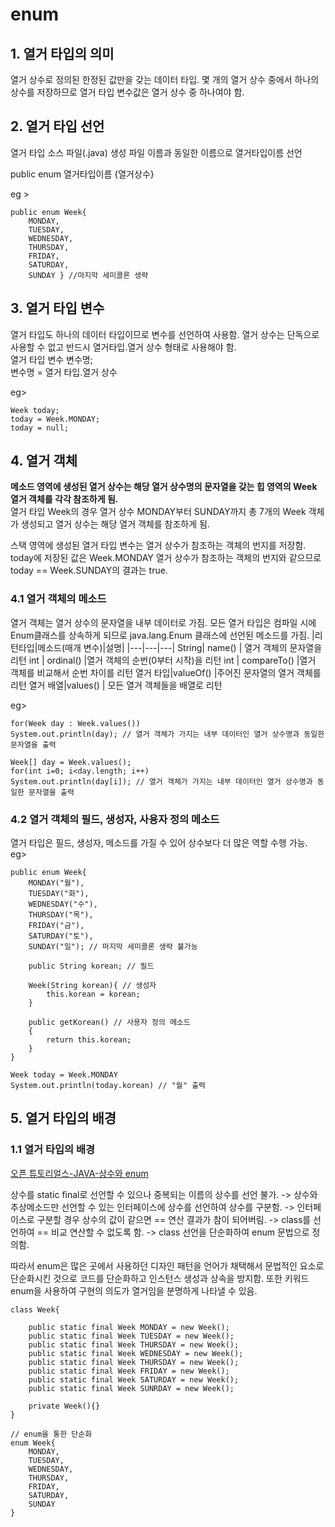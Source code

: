# enum
## 1. 열거 타입의 의미  
열거 상수로 정의된 한정된 값만을 갖는 데이터 타입.
몇 개의 열거 상수 중에서 하나의 상수를 저장하므로 열거 타입 변수값은 열거 상수 중 하나여야 함.


## 2. 열거 타입 선언
열거 타입 소스 파일(.java) 생성
파일 이름과 동일한 이름으로 열거타입이름 선언

public enum 열거타입이름 {열거상수}

eg >

    public enum Week{
        MONDAY,
        TUESDAY,
        WEDNESDAY,
        THURSDAY,
        FRIDAY,
        SATURDAY,
        SUNDAY } //마지막 세미콜론 생략


## 3. 열거 타입 변수
열거 타입도 하나의 데이터 타입이므로 변수를 선언하여 사용함. 
열거 상수는 단독으로 사용할 수 없고 반드시 열거타입.열거 상수 형태로 사용해야 함.   
열거 타입 변수 변수명;  
변수명 = 열거 타입.열거 상수  

eg>

    Week today;  
    today = Week.MONDAY;  
    today = null;  

## 4. 열거 객체
**메소드 영역에 생성된 열거 상수는 해당 열거 상수명의 문자열을 갖는 힙 영역의 Week 열거 객체를 각각 참조하게 됨.**  
열거 타입 Week의 경우 열거 상수 MONDAY부터 SUNDAY까지 총 7개의 Week 객체가 생성되고 열거 상수는 해당 열거 객체를 참조하게 됨.

스택 영역에 생성된 열거 타입 변수는 열거 상수가 참조하는 객체의 번지를 저장함.  
today에 저장된 값은 Week.MONDAY 열거 상수가 참조하는 객체의 번지와 같으므로 today == Week.SUNDAY의 결과는 true.

### 4.1 열거 객체의 메소드
열거 객체는 열거 상수의 문자열을 내부 데이터로 가짐.
모든 열거 타입은 컴파일 시에 Enum클래스를 상속하게 되므로 java.lang.Enum 클래스에 선언된 메소드를 가짐.
|리턴타입|메소드(매개 변수)|설명|
|---|---|---|
String| name() | 열거 객체의 문자열을 리턴
int | ordinal() |열거 객체의 순번(0부터 시작)을 리턴
int | compareTo() |열거 객체를 비교해서 순번 차이를 리턴
열거 타입|valueOf() |주어진 문자열의 열거 객체를 리턴
열거 배열|values() | 모든 열거 객체들을 배열로 리턴

eg>

    for(Week day : Week.values())
    System.out.println(day); // 열거 객체가 가지는 내부 데이터인 열거 상수명과 동일한 문자열을 출력

    Week[] day = Week.values();
    for(int i=0; i<day.length; i++)
    System.out.println(day[i]); // 열거 객체가 가지는 내부 데이터인 열거 상수명과 동일한 문자열을 출력

### 4.2 열거 객체의 필드, 생성자, 사용자 정의 메소드
열거 타입은 필드, 생성자, 메소드를 가질 수 있어 상수보다 더 많은 역할 수행 가능. 
eg>

    public enum Week{
        MONDAY("월"),
        TUESDAY("화"),
        WEDNESDAY("수"),
        THURSDAY("목"),
        FRIDAY("금"),
        SATURDAY("토"),
        SUNDAY("일"); // 마지막 세미콜론 생략 불가능

        public String korean; // 필드

        Week(String korean){ // 생성자
            this.korean = korean;
        }

        public getKorean() // 사용자 정의 메소드
        {
            return this.korean;
        }
    }

    Week today = Week.MONDAY
    System.out.println(today.korean) // "월" 출력


## 5. 열거 타입의 배경
### 1.1 열거 타입의 배경
[오픈 튜토리얼스-JAVA-상수와 enum](https://opentutorials.org/module/516/6091)

상수를 static final로 선언할 수 있으나 중복되는 이름의 상수를 선언 불가. -> 상수와 추상메소드만 선언할 수 있는 인터페이스에 상수를 선언하여 상수를 구분함. -> 인터페이스로 구분할 경우 상수의 값이 같으면 == 연산 결과가 참이 되어버림. -> class를 선언하여 == 비교 연산할 수 없도록 함. -> class 선언을 단순화하여 enum 문법으로 정의함.

따라서 enum은 많은 곳에서 사용하던 디자인 패턴을 언어가 채택해서 문법적인 요소로 단순화시킨 것으로 코드를 단순화하고 인스턴스 생성과 상속을 방지함.
또한 키워드 enum을 사용하여 구현의 의도가 열거임을 분명하게 나타낼 수 있음.

    class Week{
    
        public static final Week MONDAY = new Week();
        public static final Week TUESDAY = new Week();
        public static final Week THURSDAY = new Week();
        public static final Week WEDNESDAY = new Week();
        public static final Week THURSDAY = new Week();
        public static final Week FRIDAY = new Week();
        public static final Week SATURDAY = new Week();
        public static final Week SUNRDAY = new Week();

        private Week(){}
    }

    // enum을 통한 단순화
    enum Week{
        MONDAY,
        TUESDAY,
        WEDNESDAY,
        THURSDAY,
        FRIDAY,
        SATURDAY,
        SUNDAY
    }